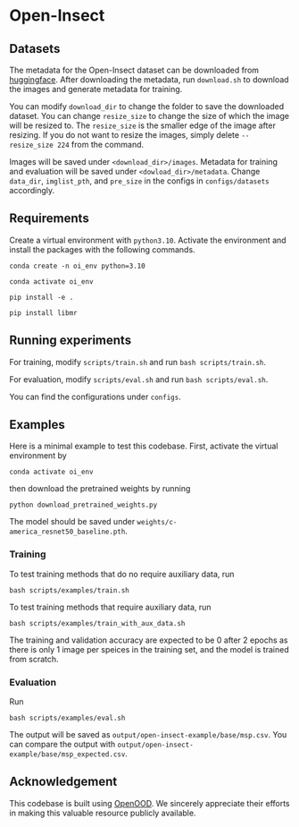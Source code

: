 # Open-Insect

## Datasets

The metadata for the Open-Insect dataset can be downloaded from [huggingface](https://huggingface.co/datasets/anonymous987654356789/open-insect). After downloading the metadata, run `download.sh` to download the images and generate metadata for training.

You can modify `download_dir` to change the folder to save the downloaded dataset. You can change `resize_size` to change the size of which the image will be resized to. The `resize_size` is the smaller edge of the image after resizing. If you do not want to resize the images, simply delete `--resize_size 224` from the command. 

Images will be saved under `<download_dir>/images`.
Metadata for training and evaluation will be saved under `<dowload_dir>/metadata`. Change `data_dir`, `imglist_pth`, and `pre_size` in the configs in `configs/datasets` accordingly. 

## Requirements

Create a virtual environment with `python3.10`. Activate the environment and install the packages with the following commands. 


```
conda create -n oi_env python=3.10

conda activate oi_env

pip install -e .

pip install libmr
```

## Running experiments


For training, modify `scripts/train.sh` and run `bash scripts/train.sh`.

For evaluation, modify `scripts/eval.sh` and run `bash scripts/eval.sh`.

You can find the configurations under `configs`.

## Examples
Here is a minimal example to test this codebase. First, activate the virtual environment by

```
conda activate oi_env
```
then download the pretrained weights by running

```
python download_pretrained_weights.py
```

The model should be saved under `weights/c-america_resnet50_baseline.pth`.

### Training

To test training methods that do no require auxiliary data, run 
```
bash scripts/examples/train.sh
```

To test training methods that require auxiliary data, run 
```
bash scripts/examples/train_with_aux_data.sh
```

The training and validation accuracy are expected to be 0 after 2 epochs as there is only 1 image per speices in the training set, and the model is trained from scratch.


### Evaluation
Run 
```
bash scripts/examples/eval.sh
```
The output will be saved as `output/open-insect-example/base/msp.csv`. You can compare the output with `output/open-insect-example/base/msp_expected.csv`.
## Acknowledgement

This codebase is built using [OpenOOD](https://github.com/Jingkang50/OpenOOD/tree/main). We sincerely appreciate their efforts in making this valuable resource publicly available.